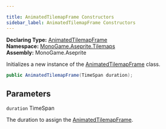 ```yaml
---

title: AnimatedTilemapFrame Constructors
sidebar_label: AnimatedTilemapFrame Constructors
---
```

**Declaring Type:** [AnimatedTilemapFrame](../)  
**Namespace:** [MonoGame.Aseprite.Tilemaps](../../)  
**Assembly:** MonoGame.Aseprite

Initializes a new instance of the [AnimatedTilemapFrame](../) class.

```csharp
public AnimatedTilemapFrame(TimeSpan duration);
```

## Parameters

`duration`  TimeSpan

The duration to assign the [AnimatedTilemapFrame](../).


